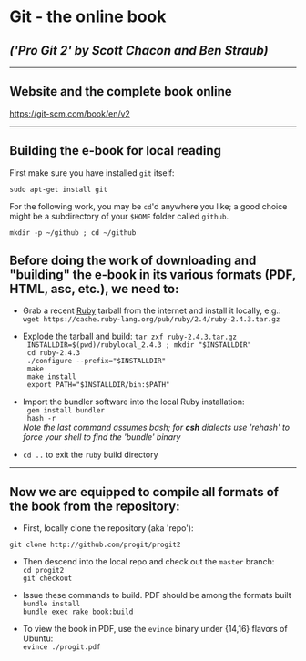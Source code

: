 # Git - the online book

## *('Pro Git 2' by Scott Chacon and Ben Straub)*

---

## Website and the complete book online

https://git-scm.com/book/en/v2

---

## Building the e-book for local reading

First make sure you have installed `git` itself:  
```
sudo apt-get install git
```
For the following work, you may be `cd`'d anywhere you like; a good choice might be a subdirectory of your `$HOME` folder called `github`.  

```
mkdir -p ~/github ; cd ~/github
```

## Before doing the work of downloading and "building" the e-book in its various formats (PDF, HTML, asc, etc.), we need to:
-  Grab a recent [Ruby](https://www.ruby-lang.org/en/) tarball from the internet and install it locally, e.g.:  
`wget https://cache.ruby-lang.org/pub/ruby/2.4/ruby-2.4.3.tar.gz
`
- Explode the tarball and build:
` tar zxf ruby-2.4.3.tar.gz `  
` INSTALLDIR=$(pwd)/rubylocal_2.4.3 ; mkdir "$INSTALLDIR"`  
` cd ruby-2.4.3`  
` ./configure --prefix="$INSTALLDIR"`  
` make`  
` make install`  
` export PATH="$INSTALLDIR/bin:$PATH"`



- Import the bundler software into the local Ruby installation:  
` gem install bundler`   
` hash -r`  
*Note the last command assumes bash; for **csh** dialects use 'rehash' to force your shell to find the 'bundle' binary*

- `cd ..` to exit the `ruby` build directory
---

## Now we are equipped to compile all formats of the book from  the repository:  
- First, locally clone the repository (aka 'repo'):
```
git clone http://github.com/progit/progit2
```

- Then descend into the local repo and check out the `master` branch:  
`cd progit2`  
`git checkout` 

- Issue these commands to build.  PDF should be among the formats built  
`bundle install`  
`bundle exec rake book:build`  

- To view the book in PDF, use the `evince` binary under {14,16} flavors of Ubuntu:  
`evince ./progit.pdf`



